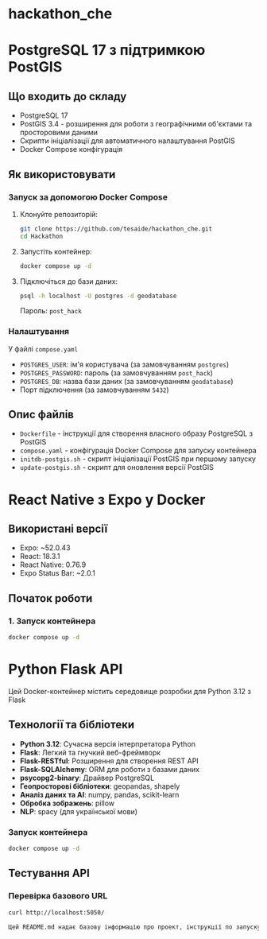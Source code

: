 # hackathon_che

# PostgreSQL 17 з підтримкою PostGIS

## Що входить до складу

- PostgreSQL 17 
- PostGIS 3.4 - розширення для роботи з географічними об'єктами та просторовими даними
- Скрипти ініціалізації для автоматичного налаштування PostGIS
- Docker Compose конфігурація 

## Як використовувати

### Запуск за допомогою Docker Compose

1. Клонуйте репозиторій:
   ```bash
   git clone https://github.com/tesaide/hackathon_che.git
   cd Hackathon
   ```

2. Запустіть контейнер:
   ```bash
   docker compose up -d
   ```

3. Підключіться до бази даних:
   ```bash
   psql -h localhost -U postgres -d geodatabase
   ```
   Пароль: `post_hack` 

### Налаштування

У файлі `compose.yaml` 
- `POSTGRES_USER`: ім'я користувача (за замовчуванням `postgres`)
- `POSTGRES_PASSWORD`: пароль (за замовчуванням `post_hack`)
- `POSTGRES_DB`: назва бази даних (за замовчуванням `geodatabase`)
- Порт підключення (за замовчуванням `5432`)

## Опис файлів

- `Dockerfile` - інструкції для створення власного образу PostgreSQL з PostGIS
- `compose.yaml` - конфігурація Docker Compose для запуску контейнера
- `initdb-postgis.sh` - скрипт ініціалізації PostGIS при першому запуску
- `update-postgis.sh` - скрипт для оновлення версії PostGIS


# React Native з Expo у Docker

## Використані версії

- Expo: ~52.0.43
- React: 18.3.1
- React Native: 0.76.9
- Expo Status Bar: ~2.0.1

## Початок роботи

### 1. Запуск контейнера

```bash
docker compose up -d
```

# Python Flask API 

Цей Docker-контейнер містить середовище розробки для Python 3.12 з Flask

## Технології та бібліотеки

- **Python 3.12**: Сучасна версія інтерпретатора Python
- **Flask**: Легкий та гнучкий веб-фреймворк
- **Flask-RESTful**: Розширення для створення REST API
- **Flask-SQLAlchemy**: ORM для роботи з базами даних
- **psycopg2-binary**: Драйвер PostgreSQL
- **Геопросторові бібліотеки**: geopandas, shapely
- **Аналіз даних та AI**: numpy, pandas, scikit-learn
- **Обробка зображень**: pillow
- **NLP**: spacy (для української мови)


### Запуск контейнера

```bash
docker compose up -d
```

## Тестування API

### Перевірка базового URL

```bash
curl http://localhost:5050/

Цей README.md надає базову інформацію про проект, інструкції по запуску та настройці, а також опис файлів, які входять до складу. Ви можете адаптувати його під ваші потреби, якщо потрібно додати якісь конкретні деталі проекту.
